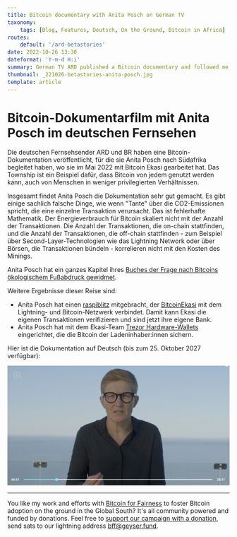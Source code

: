 ```yaml
---
title: Bitcoin documentary with Anita Posch on German TV
taxonomy:
    tags: [Blog, Features, Deutsch, On the Ground, Bitcoin in Africa]
routes:
    default: '/ard-betastories'
date: 2022-10-26 13:30
dateformat: 'Y-m-d H:i'
summary: German TV ARD published a Bitcoin documentary and followed me to South Africa where I worked with Bitcoin Ekasi in May 2022.
thumbnail: _221026-betastories-anita-posch.jpg
template: article
---
```


# Bitcoin-Dokumentarfilm mit Anita Posch im deutschen Fernsehen
Die deutschen Fernsehsender ARD und BR haben eine Bitcoin-Dokumentation veröffentlicht, für die sie Anita Posch nach Südafrika begleitet haben, wo sie im Mai 2022 mit Bitcoin Ekasi gearbeitet hat. Das Township ist ein Beispiel dafür, dass Bitcoin von jedem genutzt werden kann, auch von Menschen in weniger privilegierten Verhältnissen.

Insgesamt findet Anita Posch die Dokumentation sehr gut gemacht. Es gibt einige sachlich falsche Dinge, wie wenn "Tante" über die CO2-Emissionen spricht, die eine einzelne Transaktion verursacht. Das ist fehlerhafte Mathematik. Der Energieverbrauch für Bitcoin skaliert nicht mit der Anzahl der Transaktionen. Die Anzahl der Transaktionen, die on-chain stattfinden, und die Anzahl der Transaktionen, die off-chain stattfinden - zum Beispiel über Second-Layer-Technologien wie das Lightning Network oder über Börsen, die Transaktionen bündeln - korrelieren nicht mit den Kosten des Minings. 

Anita Posch hat ein ganzes Kapitel ihres [Buches der Frage nach Bitcoins ökologischem Fußabdruck gewidmet](https://learnbitcoin.link).

Weitere Ergebnisse dieser Reise sind:   
* Anita Posch hat einen [raspiblitz](https://twitter.com/raspiblitz) mitgebracht, der [BitcoinEkasi](https://twitter.com/BitcoinEkasi) mit dem Lightning- und Bitcoin-Netzwerk verbindet. Damit kann Ekasi die eigenen Transaktionen verifizieren und sind jetzt ihre eigene Bank.
* Anita Posch hat mit dem Ekasi-Team [Trezor Hardware-Wallets](https://trezor.com) eingerichtet, die die Bitcoin der Ladeninhaber:innen sichern.   

Hier ist die Dokumentation auf Deutsch (bis zum 25. Oktober 2027 verfügbar):

[![](_221026-betastories-anita-posch.jpg)](https://www.ardmediathek.de/video/beta-stories-schoene-neue-kryptowelt/folge-1-bitcoin-die-grosse-verheissung-s01-e01/br-fernsehen/Y3JpZDovL2JyLmRlL3ZpZGVvLzBlOTdjYzQ2LTI4MGMtNDlhZC1iMTkwLWNiY2FiNDcyNTRjOA)

---
You like my work and efforts with [Bitcoin for Fairness](https://bffbtc.org) to foster Bitcoin adoption on the ground in the Global South? It's all community powered and funded by donations. Feel free to [support our campaign with a donation](https://anita.link/donate), send sats to our lightning address bff@geyser.fund.

